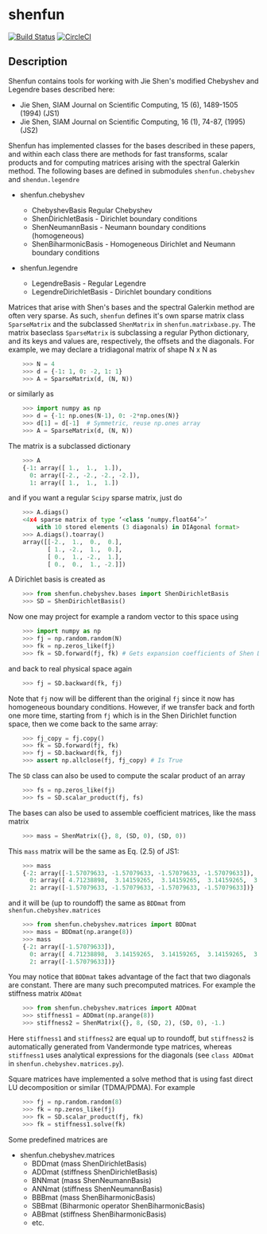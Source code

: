 # shenfun

[![Build Status](https://travis-ci.org/spectralDNS/shenfun.svg?branch=master)](https://travis-ci.org/spectralDNS/shenfun)
[![CircleCI](https://circleci.com/gh/spectralDNS/shenfun.svg?style=svg)](https://circleci.com/gh/spectralDNS/shenfun)

Description
-----------

Shenfun contains tools for working with Jie Shen's modified Chebyshev and Legendre bases described here:
  * Jie Shen, SIAM Journal on Scientific Computing, 15 (6), 1489-1505 (1994) (JS1)
  * Jie Shen, SIAM Journal on Scientific Computing, 16 (1), 74-87, (1995) (JS2)

Shenfun has implemented classes for the bases described in these papers, and within each class there are methods for fast transforms, scalar products and for computing matrices arising with the spectral Galerkin method. The following bases are defined in submodules `shenfun.chebyshev` and `shendun.legendre`

* shenfun.chebyshev
  * ChebyshevBasis  Regular Chebyshev 
  * ShenDirichletBasis - Dirichlet boundary conditions
  * ShenNeumannBasis - Neumann boundary conditions (homogeneous)
  * ShenBiharmonicBasis - Homogeneous Dirichlet and Neumann boundary conditions

* shenfun.legendre
  * LegendreBasis - Regular Legendre
  * LegendreDirichletBasis - Dirichlet boundary conditions

Matrices that arise with Shen's bases and the spectral Galerkin method are often very sparse. As such, `shenfun` defines it's own sparse matrix class `SparseMatrix` and the subclassed `ShenMatrix` in `shenfun.matrixbase.py`. The matrix baseclass `SparseMatrix` is subclassing a regular Python dictionary, and its keys and values are, respectively, the offsets and the diagonals. For example, we may declare a tridiagonal matrix of shape N x N as

```python
    >>> N = 4
    >>> d = {-1: 1, 0: -2, 1: 1}
    >>> A = SparseMatrix(d, (N, N))
```

or similarly as

```python
    >>> import numpy as np
    >>> d = {-1: np.ones(N-1), 0: -2*np.ones(N)}
    >>> d[1] = d[-1]  # Symmetric, reuse np.ones array
    >>> A = SparseMatrix(d, (N, N))
```

The matrix is a subclassed dictionary

```python
    >>> A
    {-1: array([ 1.,  1.,  1.]),
      0: array([-2., -2., -2., -2.]),
      1: array([ 1.,  1.,  1.])
```

and if you want a regular `Scipy` sparse matrix, just do

```python
    >>> A.diags()
    <4x4 sparse matrix of type ‘<class ‘numpy.float64’>’
        with 10 stored elements (3 diagonals) in DIAgonal format>
    >>> A.diags().toarray()
    array([[-2.,  1.,  0.,  0.],
           [ 1., -2.,  1.,  0.],
           [ 0.,  1., -2.,  1.],
           [ 0.,  0.,  1., -2.]])
```

A Dirichlet basis is created as

```python
    >>> from shenfun.chebyshev.bases import ShenDirichletBasis
    >>> SD = ShenDirichletBasis()
```

Now one may project for example a random vector to this space using

```python
    >>> import numpy as np
    >>> fj = np.random.random(N)
    >>> fk = np.zeros_like(fj)
    >>> fk = SD.forward(fj, fk) # Gets expansion coefficients of Shen Dirichlet basis```
```

and back to real physical space again

```python
    >>> fj = SD.backward(fk, fj)
``` 

Note that `fj` now will be different than the original `fj` since it now has homogeneous boundary conditions. However, if we transfer back and forth one more time, starting from `fj` which is in the Shen Dirichlet function space, then we come back to the same array:

```python
    >>> fj_copy = fj.copy()
    >>> fk = SD.forward(fj, fk)
    >>> fj = SD.backward(fk, fj)
    >>> assert np.allclose(fj, fj_copy) # Is True
```

The `SD` class can also be used to compute the scalar product of an array

```python
    >>> fs = np.zeros_like(fj)
    >>> fs = SD.scalar_product(fj, fs)
```

The bases can also be used to assemble coefficient matrices, like the mass matrix

```python
    >>> mass = ShenMatrix({}, 8, (SD, 0), (SD, 0))
```

This `mass` matrix will be the same as Eq. (2.5) of JS1:
```python
    >>> mass
    {-2: array([-1.57079633, -1.57079633, -1.57079633, -1.57079633]),
      0: array([ 4.71238898,  3.14159265,  3.14159265,  3.14159265,  3.14159265, 3.14159265]),
      2: array([-1.57079633, -1.57079633, -1.57079633, -1.57079633])}
```

and it will be (up to roundoff) the same as `BDDmat` from `shenfun.chebyshev.matrices`

```python
    >>> from shenfun.chebyshev.matrices import BDDmat
    >>> mass = BDDmat(np.arange(8))
    >>> mass
    {-2: array([-1.57079633]),
      0: array([ 4.71238898,  3.14159265,  3.14159265,  3.14159265,  3.14159265, 3.14159265]),
      2: array([-1.57079633])}
```

You may notice that `BDDmat` takes advantage of the fact that two diagonals are constant. There are many such precomputed matrices. For example the stiffness matrix `ADDmat`

```python
    >>> from shenfun.chebyshev.matrices import ADDmat
    >>> stiffness1 = ADDmat(np.arange(8))
    >>> stiffness2 = ShenMatrix({}, 8, (SD, 2), (SD, 0), -1.)
```

Here `stiffness1` and `stiffness2` are equal up to roundoff, but `stiffness2` is automatically generated from Vandermonde type matrices, whereas `stiffness1` uses analytical expressions for the diagonals (see `class ADDmat` in `shenfun.chebyshev.matrices.py`). 

Square matrices have implemented a solve method that is using fast direct LU decomposition or similar (TDMA/PDMA). For example

```python
    >>> fj = np.random.random(8)
    >>> fk = np.zeros_like(fj)
    >>> fk = SD.scalar_product(fj, fk)
    >>> fk = stiffness1.solve(fk)
```

Some predefined matrices are

* shenfun.chebyshev.matrices
  * BDDmat  (mass ShenDirichletBasis)
  * ADDmat  (stiffness ShenDirichletBasis)
  * BNNmat  (mass ShenNeumannBasis)
  * ANNmat  (stiffness ShenNeumannBasis)
  * BBBmat  (mass ShenBiharmonicBasis)
  * SBBmat  (Biharmonic operator ShenBiharmonicBasis)
  * ABBmat  (stiffness ShenBiharmonicBasis)
  * etc.
